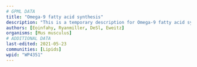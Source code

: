 ```yaml
---
# GPML DATA
title: "Omega-9 fatty acid synthesis"
description: "This is a temporary description for Omega-9 fatty acid synthesis"
authors: [Eoinfahy, Ryanmiller, DeSl, Eweitz]
organisms: [Mus musculus]
# ADDITIONAL DATA
last-edited: 2021-05-23
communities: [Lipids]
wpid: "WP4351"
---
```

